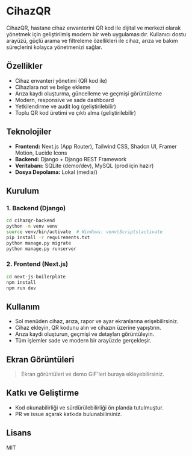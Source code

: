 # CihazQR

CihazQR, hastane cihaz envanterini QR kod ile dijital ve merkezi olarak yönetmek için geliştirilmiş modern bir web uygulamasıdır. Kullanıcı dostu arayüzü, güçlü arama ve filtreleme özellikleri ile cihaz, arıza ve bakım süreçlerini kolayca yönetmenizi sağlar.

## Özellikler
- Cihaz envanteri yönetimi (QR kod ile)
- Cihazlara not ve belge ekleme
- Arıza kaydı oluşturma, güncelleme ve geçmişi görüntüleme
- Modern, responsive ve sade dashboard
- Yetkilendirme ve audit log (geliştirilebilir)
- Toplu QR kod üretimi ve çıktı alma (geliştirilebilir)

## Teknolojiler
- **Frontend:** Next.js (App Router), Tailwind CSS, Shadcn UI, Framer Motion, Lucide Icons
- **Backend:** Django + Django REST Framework
- **Veritabanı:** SQLite (demo/dev), MySQL (prod için hazır)
- **Dosya Depolama:** Lokal (media/)

## Kurulum
### 1. Backend (Django)
```bash
cd cihazqr-backend
python -m venv venv
source venv/bin/activate  # Windows: venv\Scripts\activate
pip install -r requirements.txt
python manage.py migrate
python manage.py runserver
```

### 2. Frontend (Next.js)
```bash
cd next-js-boilerplate
npm install
npm run dev
```

## Kullanım
- Sol menüden cihaz, arıza, rapor ve ayar ekranlarına erişebilirsiniz.
- Cihaz ekleyin, QR kodunu alın ve cihazın üzerine yapıştırın.
- Arıza kaydı oluşturun, geçmişi ve detayları görüntüleyin.
- Tüm işlemler sade ve modern bir arayüzde gerçekleşir.

## Ekran Görüntüleri
> Ekran görüntüleri ve demo GIF'leri buraya ekleyebilirsiniz.

## Katkı ve Geliştirme
- Kod okunabilirliği ve sürdürülebilirliği ön planda tutulmuştur.
- PR ve issue açarak katkıda bulunabilirsiniz.

## Lisans
MIT 